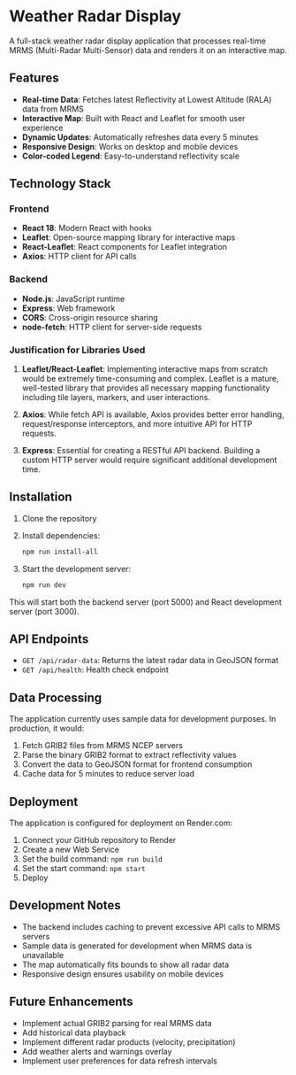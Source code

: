 # Weather Radar Display

A full-stack weather radar display application that processes real-time MRMS (Multi-Radar Multi-Sensor) data and renders it on an interactive map.

## Features

- **Real-time Data**: Fetches latest Reflectivity at Lowest Altitude (RALA) data from MRMS
- **Interactive Map**: Built with React and Leaflet for smooth user experience
- **Dynamic Updates**: Automatically refreshes data every 5 minutes
- **Responsive Design**: Works on desktop and mobile devices
- **Color-coded Legend**: Easy-to-understand reflectivity scale

## Technology Stack

### Frontend
- **React 18**: Modern React with hooks
- **Leaflet**: Open-source mapping library for interactive maps
- **React-Leaflet**: React components for Leaflet integration
- **Axios**: HTTP client for API calls

### Backend
- **Node.js**: JavaScript runtime
- **Express**: Web framework
- **CORS**: Cross-origin resource sharing
- **node-fetch**: HTTP client for server-side requests

### Justification for Libraries Used

1. **Leaflet/React-Leaflet**: Implementing interactive maps from scratch would be extremely time-consuming and complex. Leaflet is a mature, well-tested library that provides all necessary mapping functionality including tile layers, markers, and user interactions.

2. **Axios**: While fetch API is available, Axios provides better error handling, request/response interceptors, and more intuitive API for HTTP requests.

3. **Express**: Essential for creating a RESTful API backend. Building a custom HTTP server would require significant additional development time.

## Installation

1. Clone the repository
2. Install dependencies:
   ```bash
   npm run install-all
   ```

3. Start the development server:
   ```bash
   npm run dev
   ```

This will start both the backend server (port 5000) and React development server (port 3000).

## API Endpoints

- `GET /api/radar-data`: Returns the latest radar data in GeoJSON format
- `GET /api/health`: Health check endpoint

## Data Processing

The application currently uses sample data for development purposes. In production, it would:

1. Fetch GRIB2 files from MRMS NCEP servers
2. Parse the binary GRIB2 format to extract reflectivity values
3. Convert the data to GeoJSON format for frontend consumption
4. Cache data for 5 minutes to reduce server load

## Deployment

The application is configured for deployment on Render.com:

1. Connect your GitHub repository to Render
2. Create a new Web Service
3. Set the build command: `npm run build`
4. Set the start command: `npm start`
5. Deploy

## Development Notes

- The backend includes caching to prevent excessive API calls to MRMS servers
- Sample data is generated for development when MRMS data is unavailable
- The map automatically fits bounds to show all radar data
- Responsive design ensures usability on mobile devices

## Future Enhancements

- Implement actual GRIB2 parsing for real MRMS data
- Add historical data playback
- Implement different radar products (velocity, precipitation)
- Add weather alerts and warnings overlay
- Implement user preferences for data refresh intervals

